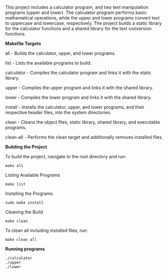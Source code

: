This project includes a calculator program, and two text manipulation programs (upper and lower). The calculator program performs basic mathematical operations, while the upper and lower programs convert text to uppercase and lowercase, respectively. The project builds a static library for the calculator functions and a shared library for the text conversion functions.

**Makefile Targets**

all - Builds the calculator, upper, and lower programs.

list - Lists the available programs to build.

calculator - Compiles the calculator program and links it with the static library.

upper - Compiles the upper program and links it with the shared library.

lower - Compiles the lower program and links it with the shared library.

install - Installs the calculator, upper, and lower programs, and their respective header files, into the system directories.

clean - Cleans the object files, static library, shared library, and executable programs.

clean-all - Performs the clean target and additionally removes installed files.


**Building the Project**

To build the project, navigate to the root directory and run:

    make all

Listing Available Programs

    make list

Installing the Programs

    sudo make install

Cleaning the Build

    make clean

To clean all including installed files, run:

    make clean all


**Running  programs**

    ./calculator
    ./upper
    ./lower